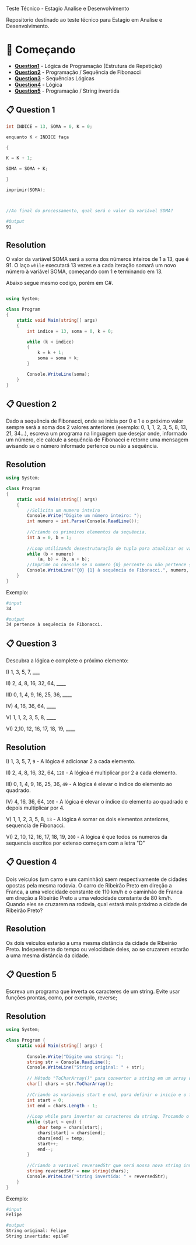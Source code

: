 Teste Técnico - Estagio Analise e Desenvolvimento

Repositorio destinado ao teste técnico para Estagio em Analise e Desenvolvimento.


# 🚀 Começando


- **[Question1](#-question-1)** - Lógica de Programação (Estrutura de Repetição)
- **[Question2](#-question-2)** - Programação / Sequência de Fibonacci
- **[Question3](#-question-3)** - Sequências Lógicas
- **[Question4](#-question-4)** - Lógica
- **[Question5](#-question-5)** - Programação / String invertida

📋 Question 1
------------

```c
int INDICE = 13, SOMA = 0, K = 0;

enquanto K < INDICE faça

{

K = K + 1;

SOMA = SOMA + K;

}

imprimir(SOMA);



//Ao final do processamento, qual será o valor da variável SOMA?

```
```bash
#Output
91

```
Resolution
------------
O valor da variável SOMA será a soma dos números inteiros de 1 a 13, que é 91. O laço `while` executará 13 vezes e a cada iteração somará um novo número à variável SOMA, começando com 1 e terminando em 13.

Abaixo segue mesmo codigo, porém em C#.

```c#

using System;

class Program
{
    static void Main(string[] args)
    {
        int indice = 13, soma = 0, k = 0;

        while (k < indice)
        {
            k = k + 1;
            soma = soma + k;
        }

        Console.WriteLine(soma);
    }
}

```

📋 Question 2
------------

Dado a sequência de Fibonacci, onde se inicia por 0 e 1 e o próximo valor sempre será a soma dos 2 valores anteriores (exemplo: 0, 1, 1, 2, 3, 5, 8, 13, 21, 34...), escreva um programa na linguagem que desejar onde, informado um número, ele calcule a sequência de Fibonacci e retorne uma mensagem avisando se o número informado pertence ou não a sequência.

Resolution
------------
```c#
using System;

class Program
{
    static void Main(string[] args)
    {
        //Solicita um numero inteiro
        Console.Write("Digite um número inteiro: ");
        int numero = int.Parse(Console.ReadLine());
        
        //Criando os primeiros elementos da sequência.
        int a = 0, b = 1;
        
        //Loop utilizando desestruturação de tupla para atualizar os valores de a e b da sequência.
        while (b < numero)
            (a, b) = (b, a + b);
        //Imprime no console se o numero {0} percente ou não pertence {1} a sequencia.
        Console.WriteLine("{0} {1} à sequência de Fibonacci.", numero, b == numero ? "pertence" : "não pertence");
    }
}

```
Exemplo:

```bash
#input
34
```

```bash
#output
34 pertence à sequência de Fibonacci.
```

📋 Question 3
------------
Descubra a lógica e complete o próximo elemento:

I) 1, 3, 5, 7, ___

II) 2, 4, 8, 16, 32, 64, ____

III) 0, 1, 4, 9, 16, 25, 36, ____

IV) 4, 16, 36, 64, ____

V) 1, 1, 2, 3, 5, 8, ____

VI) 2,10, 12, 16, 17, 18, 19, ____

Resolution
------------

I) 1, 3, 5, 7, `9` - A lógica é adicionar 2 a cada elemento.

II) 2, 4, 8, 16, 32, 64, `128` - A lógica é multiplicar por 2 a cada elemento. 

III)  0, 1, 4, 9, 16, 25, 36, `49` - A lógica é elevar o índice do elemento ao quadrado. 

IV) 4, 16, 36, 64, `100` - A lógica é elevar o índice do elemento ao quadrado e depois multiplicar por 4. 

V) 1, 1, 2, 3, 5, 8, `13` - A lógica é somar os dois elementos anteriores, sequencia de Fibonacci.

VI) 2, 10, 12, 16, 17, 18, 19, `200` - A lógica é que todos os numeros da sequencia escritos por extenso começam com a letra "D"


📋 Question 4
------------

Dois veículos (um carro e um caminhão) saem respectivamente de cidades opostas pela mesma rodovia. O carro de Ribeirão Preto em direção a Franca, a uma velocidade constante de 110 km/h e o caminhão de Franca em direção a Ribeirão Preto a uma velocidade constante de 80 km/h. Quando eles se cruzarem na rodovia, qual estará mais próximo a cidade de Ribeirão Preto?

Resolution
------------

Os dois veiculos estarão a uma mesma distância da cidade de Ribeirão Preto. Independente do tempo ou velocidade deles, ao se cruzarem estarão a uma mesma distância da cidade.

📋 Question 5
------------

Escreva um programa que inverta os caracteres de um string. Evite usar funções prontas, como, por exemplo, reverse;

Resolution
------------

```c#
using System;

class Program {
    static void Main(string[] args) {
       
        Console.Write("Digite uma string: ");
        string str = Console.ReadLine();
        Console.WriteLine("String original: " + str);
        
        // Método "ToCharArray()" para converter a string em um array de caracteres chars.
        char[] chars = str.ToCharArray();
        
        //Criando as variaveis start e end, para definir o inicio e o fim da string.
        int start = 0;
        int end = chars.Length - 1;
        
        //Loop while para inverter os caracteres da string. Trocando o primeiro caractere com o último, o segundo com o penúltimo, e assim por diante.
        while (start < end) {
            char temp = chars[start];
            chars[start] = chars[end];
            chars[end] = temp;
            start++;
            end--;
        }
        
        //Criando a variavel reversedStr que será nossa nova string invertida.
        string reversedStr = new string(chars);
        Console.WriteLine("String invertida: " + reversedStr);
    }
}
```
Exemplo:

```bash
#input
Felipe
```

```bash
#output
String original: Felipe
String invertida: epileF
```
